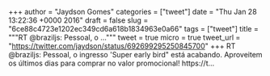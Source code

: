 
+++
author = "Jaydson Gomes"
categories = ["tweet"]
date = "Thu Jan 28 13:22:36 +0000 2016"
draft = false
slug = "6ce88c4723e1202ec349cd6a618b1834963e0a66"
tags = ["tweet"]
title = """RT @braziljs: Pessoal, o ..."""
tweet = true
micro = true
tweet_url = "https://twitter.com/jaydson/status/692699295250845700"
+++
RT @braziljs: Pessoal, o ingresso 'Super early bird" está acabando. Aproveitem os últimos dias para comprar no valor promocional! https://t…
